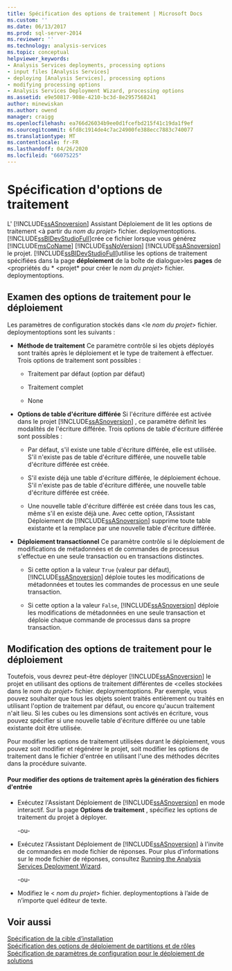 ```yaml
---
title: Spécification des options de traitement | Microsoft Docs
ms.custom: ''
ms.date: 06/13/2017
ms.prod: sql-server-2014
ms.reviewer: ''
ms.technology: analysis-services
ms.topic: conceptual
helpviewer_keywords:
- Analysis Services deployments, processing options
- input files [Analysis Services]
- deploying [Analysis Services], processing options
- modifying processing options
- Analysis Services Deployment Wizard, processing options
ms.assetid: e9e50817-908e-4210-bc3d-8e2957568241
author: minewiskan
ms.author: owend
manager: craigg
ms.openlocfilehash: ea766d26034b9ee0d1fcefbd215f41c19da1f9ef
ms.sourcegitcommit: 6fd8c1914de4c7ac24900fe388ecc7883c740077
ms.translationtype: MT
ms.contentlocale: fr-FR
ms.lasthandoff: 04/26/2020
ms.locfileid: "66075225"
---
```

# <a name="specifying-processing-options"></a>Spécification d'options de traitement
  L' [!INCLUDE[ssASnoversion](../../includes/ssasnoversion-md.md)] Assistant Déploiement de lit les options de traitement \<à partir du *nom du projet*> fichier. deploymentoptions. [!INCLUDE[ssBIDevStudioFull](../../includes/ssbidevstudiofull-md.md)]crée ce fichier lorsque vous générez [!INCLUDE[msCoName](../../includes/msconame-md.md)] [!INCLUDE[ssNoVersion](../../includes/ssnoversion-md.md)] [!INCLUDE[ssASnoversion](../../includes/ssasnoversion-md.md)] le projet. [!INCLUDE[ssBIDevStudioFull](../../includes/ssbidevstudiofull-md.md)]utilise les options de traitement spécifiées dans la page **déploiement** de la boîte de dialogue>les **pages** de \<propriétés du * \<projet* pour créer le *nom du projet*> fichier. deploymentoptions.  
  
## <a name="reviewing-the-processing-options-for-deployment"></a>Examen des options de traitement pour le déploiement  
 Les paramètres de configuration stockés dans \<le *nom du projet*> fichier. deploymentoptions sont les suivants :  
  
-   **Méthode de traitement** Ce paramètre contrôle si les objets déployés sont traités après le déploiement et le type de traitement à effectuer. Trois options de traitement sont possibles :  
  
    -   Traitement par défaut (option par défaut)  
  
    -   Traitement complet  
  
    -   None  
  
-   **Options de table d'écriture différée** Si l'écriture différée est activée dans le projet [!INCLUDE[ssASnoversion](../../includes/ssasnoversion-md.md)] , ce paramètre définit les modalités de l'écriture différée. Trois options de table d'écriture différée sont possibles :  
  
    -   Par défaut, s'il existe une table d'écriture différée, elle est utilisée. S'il n'existe pas de table d'écriture différée, une nouvelle table d'écriture différée est créée.  
  
    -   S'il existe déjà une table d'écriture différée, le déploiement échoue. S'il n'existe pas de table d'écriture différée, une nouvelle table d'écriture différée est créée.  
  
    -   Une nouvelle table d'écriture différée est créée dans tous les cas, même s'il en existe déjà une. Avec cette option, l'Assistant Déploiement de [!INCLUDE[ssASnoversion](../../includes/ssasnoversion-md.md)] supprime toute table existante et la remplace par une nouvelle table d'écriture différée.  
  
-   **Déploiement transactionnel** Ce paramètre contrôle si le déploiement de modifications de métadonnées et de commandes de processus s'effectue en une seule transaction ou en transactions distinctes.  
  
    -   Si cette option a la valeur `True` (valeur par défaut), [!INCLUDE[ssASnoversion](../../includes/ssasnoversion-md.md)] déploie toutes les modifications de métadonnées et toutes les commandes de processus en une seule transaction.  
  
    -   Si cette option a la valeur `False`, [!INCLUDE[ssASnoversion](../../includes/ssasnoversion-md.md)] déploie les modifications de métadonnées en une seule transaction et déploie chaque commande de processus dans sa propre transaction.  
  
## <a name="modifying-the-processing-options-for-deployment"></a>Modification des options de traitement pour le déploiement  
 Toutefois, vous devrez peut-être déployer [!INCLUDE[ssASnoversion](../../includes/ssasnoversion-md.md)] le projet en utilisant des options de traitement différentes de \<celles stockées dans le *nom du projet*> fichier. deploymentoptions. Par exemple, vous pouvez souhaiter que tous les objets soient traités entièrement ou traités en utilisant l'option de traitement par défaut, ou encore qu'aucun traitement n'ait lieu. Si les cubes ou les dimensions sont activés en écriture, vous pouvez spécifier si une nouvelle table d'écriture différée ou une table existante doit être utilisée.  
  
 Pour modifier les options de traitement utilisées durant le déploiement, vous pouvez soit modifier et régénérer le projet, soit modifier les options de traitement dans le fichier d'entrée en utilisant l'une des méthodes décrites dans la procédure suivante.  
  
#### <a name="to-change-processing-options-after-the-input-files-have-been-generated"></a>Pour modifier des options de traitement après la génération des fichiers d'entrée  
  
-   Exécutez l'Assistant Déploiement de [!INCLUDE[ssASnoversion](../../includes/ssasnoversion-md.md)] en mode interactif. Sur la page **Options de traitement** , spécifiez les options de traitement du projet à déployer.  
  
     -ou-  
  
-   Exécutez l'Assistant Déploiement de [!INCLUDE[ssASnoversion](../../includes/ssasnoversion-md.md)] à l'invite de commandes en mode fichier de réponses. Pour plus d'informations sur le mode fichier de réponses, consultez [Running the Analysis Services Deployment Wizard](running-the-analysis-services-deployment-wizard.md).  
  
     -ou-  
  
-   Modifiez le \< *nom du projet*> fichier. deploymentoptions à l’aide de n’importe quel éditeur de texte.  
  
## <a name="see-also"></a>Voir aussi  
 [Spécification de la cible d’installation](deployment-script-files-specifying-the-installation-target.md)   
 [Spécification des options de déploiement de partitions et de rôles](deployment-script-files-partition-and-role-deployment-options.md)   
 [Spécification de paramètres de configuration pour le déploiement de solutions](deployment-script-files-solution-deployment-config-settings.md)  
  
  
